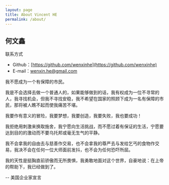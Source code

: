 ```yaml
---
layout: page
title: About Vincent HE
permalink: /about/
---
```


## 何文鑫

联系方式

* Github：[https://github.com/wenxinhe](https://github.com/wenxinhe)
* E-mail：wenxin.he@gmail.com

我不愿成为一个有保障的市民。

我是不会选择去做一个普通人的，如果能够做到的话，我有权成为一位不寻常的人，我寻找机会，但我不寻找安稳，我不希望在国家的照顾下成为一名有保障的市民，那将被人瞧不起而使我痛苦不堪。

我要作有意义的冒险，我要梦想，我要创造，我要失败，我也要成功！

我拒绝用刺激来换取施舍，我宁愿向生活挑战，而不愿过着有保证的生活，宁愿要达到目的的激动而不要乌托邦或毫无生气的平静。

我不会拿我的自由去与慈善作交易，也不会拿我的尊严去与发给乞丐的食物作交易，我决不会在任何一位大师面前发抖，也不会为任何恐吓所屈。

我的天性是挺胸直前骄傲而无所畏惧，我勇敢地面对这个世界，自豪地说：在上帝的帮助下，我已经做到了。 

-- 美国企业家宣言
